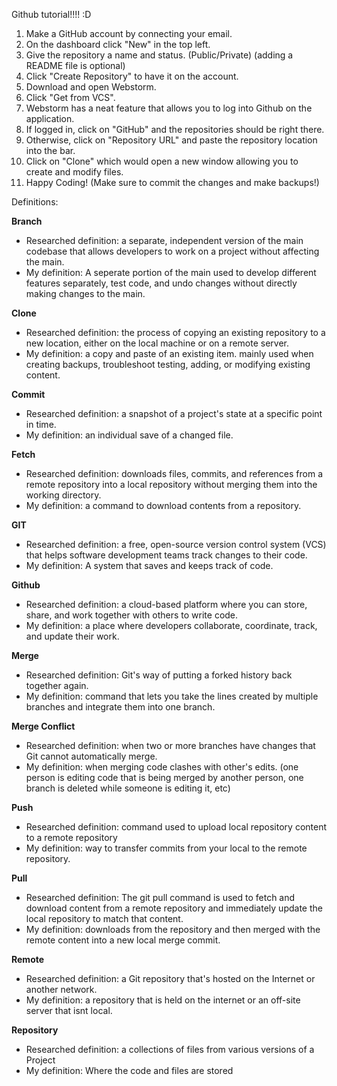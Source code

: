 Github tutorial!!!! :D

1) Make a GitHub account by connecting your email. 
2) On the dashboard click "New" in the top left.
3) Give the repository a name and status. (Public/Private) (adding a README file is optional)
4) Click "Create Repository" to have it on the account.
5) Download and open Webstorm.
6) Click "Get from VCS". 
7) Webstorm has a neat feature that allows you to log into Github on the application.
8) If logged in, click on "GitHub" and the repositories should be right there.
9) Otherwise, click on "Repository URL" and paste the repository location into the bar.
10) Click on "Clone" which would open a new window allowing you to create and modify files.
11) Happy Coding! (Make sure to commit the changes and make backups!)


Definitions:

**Branch**
 - Researched definition: a separate, independent version of the main codebase that allows developers to work on a project without affecting the main.
 - My definition: A seperate portion of the main used to develop different features separately, test code, and undo changes without directly making changes to the main.

**Clone**
 - Researched definition: the process of copying an existing repository to a new location, either on the local machine or on a remote server.
 - My definition: a copy and paste of an existing item. mainly used when creating backups, troubleshoot testing, adding, or modifying existing content.

**Commit**
 - Researched definition: a snapshot of a project's state at a specific point in time.
 - My definition: an individual save of a changed file.

**Fetch** 
 - Researched definition: downloads files, commits, and references from a remote repository into a local repository without merging them into the working directory.
 - My definition: a command to download contents from a repository.

**GIT**
 - Researched definition: a free, open-source version control system (VCS) that helps software development teams track changes to their code.
 - My definition: A system that saves and keeps track of code.

**Github** 
 - Researched definition: a cloud-based platform where you can store, share, and work together with others to write code.
 - My definition: a place where developers collaborate, coordinate, track, and update their work.

**Merge** 
 - Researched definition: Git's way of putting a forked history back together again.
 - My definition: command that lets you take the lines created by multiple branches and integrate them into one branch.

**Merge Conflict**
 - Researched definition: when two or more branches have changes that Git cannot automatically merge.
 - My definition: when merging code clashes with other's edits. (one person is editing code that is being merged by another person, one branch is deleted while someone is editing it, etc)

**Push**
 - Researched definition: command used to upload local repository content to a remote repository
 - My definition: way to transfer commits from your local to the remote repository.

**Pull** 
 - Researched definition: The git pull command is used to fetch and download content from a remote repository and immediately update the local repository to match that content.
 - My definition: downloads from the repository and then merged with the remote content into a new local merge commit. 

**Remote**
 - Researched definition: a Git repository that's hosted on the Internet or another network.
 - My definition: a repository that is held on the internet or an off-site server that isnt local.

**Repository** 
 - Researched definition: a collections of files from various versions of a Project
 - My definition: Where the code and files are stored

